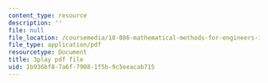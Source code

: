 ```yaml
---
content_type: resource
description: ''
file: null
file_location: /coursemedia/18-086-mathematical-methods-for-engineers-ii-spring-2006/1b936bf87a6f79081f5b9c5eeacab715_ZPmBMd6OZeQ.pdf
file_type: application/pdf
resourcetype: Document
title: 3play pdf file
uid: 1b936bf8-7a6f-7908-1f5b-9c5eeacab715
---
```

